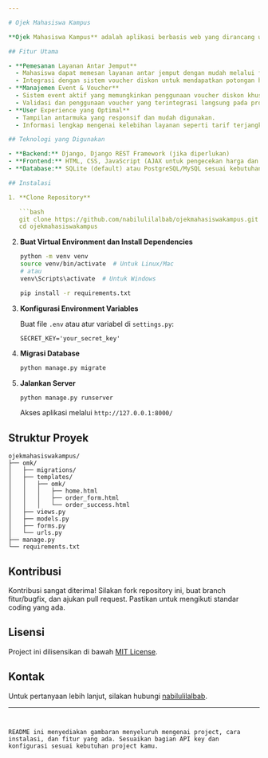 ```yaml
---

# Ojek Mahasiswa Kampus

**Ojek Mahasiswa Kampus** adalah aplikasi berbasis web yang dirancang untuk memudahkan mahasiswa dalam melakukan pemesanan layanan antar jemput di sekitar kampus dengan harga terjangkau. Aplikasi ini memanfaatkan teknologi Django untuk pengelolaan order, validasi voucher diskon, serta pengecekan harga perjalanan secara real-time.

## Fitur Utama

- **Pemesanan Layanan Antar Jemput**
  - Mahasiswa dapat memesan layanan antar jemput dengan mudah melalui formulir pemesanan.
  - Integrasi dengan sistem voucher diskon untuk mendapatkan potongan harga.
- **Manajemen Event & Voucher**
  - Sistem event aktif yang memungkinkan penggunaan voucher diskon khusus selama periode tertentu.
  - Validasi dan penggunaan voucher yang terintegrasi langsung pada proses pemesanan.
- **User Experience yang Optimal**
  - Tampilan antarmuka yang responsif dan mudah digunakan.
  - Informasi lengkap mengenai kelebihan layanan seperti tarif terjangkau, privasi terjamin, kecepatan, dan ketersediaan voucher diskon.

## Teknologi yang Digunakan

- **Backend:** Django, Django REST Framework (jika diperlukan)
- **Frontend:** HTML, CSS, JavaScript (AJAX untuk pengecekan harga dan validasi voucher)
- **Database:** SQLite (default) atau PostgreSQL/MySQL sesuai kebutuhan deployment

## Instalasi

1. **Clone Repository**

   ```bash
   git clone https://github.com/nabilulilalbab/ojekmahasiswakampus.git
   cd ojekmahasiswakampus
   ```

2. **Buat Virtual Environment dan Install Dependencies**

   ```bash
   python -m venv venv
   source venv/bin/activate  # Untuk Linux/Mac
   # atau
   venv\Scripts\activate  # Untuk Windows

   pip install -r requirements.txt
   ```

3. **Konfigurasi Environment Variables**

   Buat file `.env` atau atur variabel di `settings.py`:

   ```env
   SECRET_KEY='your_secret_key'
   ```

4. **Migrasi Database**

   ```bash
   python manage.py migrate
   ```

5. **Jalankan Server**

   ```bash
   python manage.py runserver
   ```

   Akses aplikasi melalui `http://127.0.0.1:8000/`

## Struktur Proyek

```
ojekmahasiswakampus/
├── omk/
│   ├── migrations/
│   ├── templates/
│   │   ├── omk/
│   │   │   ├── home.html
│   │   │   ├── order_form.html
│   │   │   └── order_success.html
│   ├── views.py
│   ├── models.py
│   ├── forms.py
│   └── urls.py
├── manage.py
└── requirements.txt
```

## Kontribusi

Kontribusi sangat diterima! Silakan fork repository ini, buat branch fitur/bugfix, dan ajukan pull request. Pastikan untuk mengikuti standar coding yang ada.

## Lisensi

Project ini dilisensikan di bawah [MIT License](LICENSE).

## Kontak

Untuk pertanyaan lebih lanjut, silakan hubungi [nabilulilalbab](https://github.com/nabilulilalbab).

---
```


README ini menyediakan gambaran menyeluruh mengenai project, cara instalasi, dan fitur yang ada. Sesuaikan bagian API key dan konfigurasi sesuai kebutuhan project kamu.